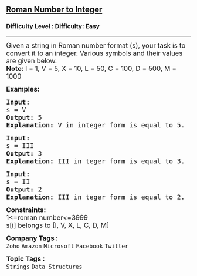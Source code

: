 <h2><a href="https://www.geeksforgeeks.org/problems/roman-number-to-integer3201/1?page=1&category=Strings&difficulty=Easy&sortBy=submissions">Roman Number to Integer</a></h2><h3>Difficulty Level : Difficulty: Easy</h3><hr><div class="problems_problem_content__Xm_eO"><p><span style="font-size: 18px;">Given a string in Roman number format (s), your task is to convert it to an integer. Various symbols and their values are given below.<br><strong>Note: </strong>I = 1, V = 5, X = 10, L = 50, C = 100, D = 500, M = 1000</span></p>
<p><span style="font-size: 18px;"><strong>Examples:</strong></span></p>
<pre><span style="font-size: 18px;"><strong>Input:
</strong>s = V
<strong>Output: </strong>5<br><strong>Explanation: </strong>V in integer form is equal to 5.</span></pre>
<pre><span style="font-size: 18px;"><strong>Input:
</strong>s = III&nbsp;
<strong>Output: </strong>3<br><strong>Explanation: </strong>III in teger form is equal to 3.</span></pre>
<pre><span style="font-size: 18px;"><strong>Input:
</strong>s = II&nbsp;
<strong>Output: </strong>2<br><strong>Explanation: </strong>III in teger form is equal to 2.</span></pre>
<p><span style="font-size: 18px;"><strong>Constraints:</strong><br>1&lt;=roman number&lt;=3999<br>s[i] belongs to [I, V, X, L, C, D, M]</span></p></div><p><span style=font-size:18px><strong>Company Tags : </strong><br><code>Zoho</code>&nbsp;<code>Amazon</code>&nbsp;<code>Microsoft</code>&nbsp;<code>Facebook</code>&nbsp;<code>Twitter</code>&nbsp;<br><p><span style=font-size:18px><strong>Topic Tags : </strong><br><code>Strings</code>&nbsp;<code>Data Structures</code>&nbsp;